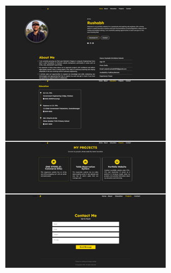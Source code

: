 ![Preview Img](files/1.png)
![Preview Img](files/2.png)
![Preview Img](files/3.png)
![Preview Img](files/4.png)
